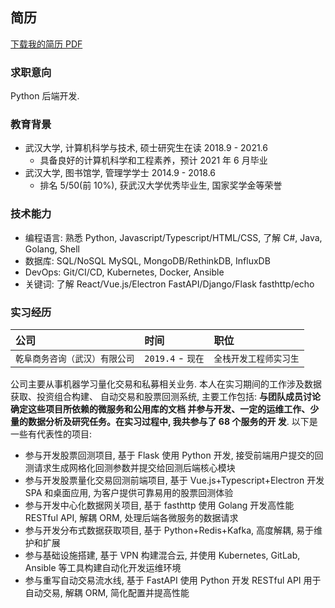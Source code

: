 ## 简历

[下载我的简历 PDF](https://unoiou.com/resume/mingshi_cai_python_backend_developer.pdf)

### 求职意向

Python 后端开发.

### 教育背景

- 武汉大学, 计算机科学与技术, 硕士研究生在读 2018.9 - 2021.6
  - 具备良好的计算机科学和工程素养，预计 2021 年 6 月毕业
- 武汉大学, 图书馆学, 管理学学士 2014.9 - 2018.6
  - 排名 5/50(前 10%), 获武汉大学优秀毕业生, 国家奖学金等荣誉

### 技术能力

- 编程语言: 熟悉 Python, Javascript/Typescript/HTML/CSS, 了解 C#, Java, Golang, Shell
- 数据库: SQL/NoSQL MySQL, MongoDB/RethinkDB, InfluxDB
- DevOps: Git/CI/CD, Kubernetes, Docker, Ansible
- 关键词: 了解 React/Vue.js/Electron FastAPI/Django/Flask fasthttp/echo

### 实习经历

| 公司                           | 时间              | 职位                   |
| :----------------------------- | :---------------- | :--------------------- |
| `乾阜商务咨询（武汉）有限公司` | `2019.4` - `现在` | `全栈开发工程师实习生` |

公司主要从事机器学习量化交易和私募相关业务. 本人在实习期间的工作涉及数据获取、投资组合构建、
自动交易和股票回测系统, 主要工作包括: **与团队成员讨论确定这些项目所依赖的微服务和公用库的文档
并参与开发、一定的运维工作、少量的数据分析及研究任务。在实习过程中, 我共参与了 68 个服务的开
发**. 以下是一些有代表性的项目:

- 参与开发股票回测项目, 基于 Flask 使用 Python 开发, 接受前端用户提交的回测请求生成网格化回测参数并提交给回测后端核心模块
- 参与开发股票量化交易回测前端项目, 基于 Vue.js+Typescript+Electron 开发 SPA 和桌面应用, 为客户提供可靠易用的股票回测体验
- 参与开发中心化数据网关项目, 基于 fasthttp 使用 Golang 开发高性能 RESTful API, 解耦 ORM, 处理后端各微服务的数据请求
- 参与开发分布式数据获取项目, 基于 Python+Redis+Kafka, 高度解耦, 易于维护和扩展
- 参与基础设施搭建, 基于 VPN 构建混合云, 并使用 Kubernetes, GitLab, Ansible 等工具构建自动化开发运维环境
- 参与重写自动交易流水线, 基于 FastAPI 使用 Python 开发 RESTful API 用于自动交易, 解耦 ORM, 简化配置并提高性能

